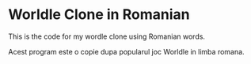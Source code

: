# Worldle Clone in Romanian

This is the code for my wordle clone using Romanian words.

Acest program este o copie dupa popularul joc Worldle in limba romana.
